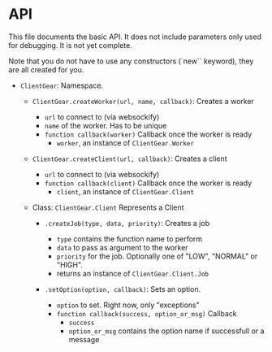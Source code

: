 # API

This file documents the basic API. It does not include parameters only used for debugging. It is not yet complete. 

Note that you do not have to use any constructors (`new`` keyword), they are all created for you. 

* `ClientGear`: Namespace. 
	* `ClientGear.createWorker(url, name, callback)`: Creates a worker
		* `url` to connect to (via websockify)
		* `name` of the worker. Has to be unique
		* `function callback(worker)` Callback once the worker is ready
			* `worker`, an instance of `ClientGear.Worker`
	* `ClientGear.createClient(url, callback)`: Creates a client
		* `url` to connect to (via websockify)
		* `function callback(client)` Callback once the worker is ready
			* `client`, an instance of `ClientGear.Client`

	* Class: `ClientGear.Client` Represents a Client
		* `.createJob(type, data, priority)`: Creates a job
			* `type` contains the function name to perform
			* `data` to pass as argument to the worker
			* `priority` for the job. Optionally one of "LOW", "NORMAL" or "HIGH".  
			* returns an instance of `ClientGear.Client.Job`

		* `.setOption(option, callback)`: Sets an option. 
			* `option` to set. Right now, only "exceptions"
			* `function callback(success, option_or_msg)` Callback
				* `success`
				* `option_or_msg` contains the option name if successfull or a message